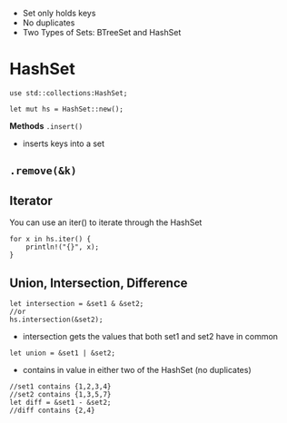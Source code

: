 - Set only holds keys
- No duplicates
- Two Types of Sets: BTreeSet and HashSet

# HashSet
`use std::collections:HashSet;`

```
let mut hs = HashSet::new();
```

**Methods**
`.insert()` 
- inserts keys into a set 

`.remove(&k)`
- 

## Iterator
You can use an iter() to iterate through the HashSet 
```
for x in hs.iter() {
	println!("{}", x);
}
```

## Union, Intersection, Difference
```
let intersection = &set1 & &set2;
//or 
hs.intersection(&set2);
```
- intersection gets the values that both set1 and set2 have in common

```
let union = &set1 | &set2;
```
- contains in value in either two of the HashSet (no duplicates)

```
//set1 contains {1,2,3,4}
//set2 contains {1,3,5,7}
let diff = &set1 - &set2;
//diff contains {2,4}
```